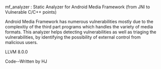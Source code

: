 #
mf_analyzer
: Static Analyzer for Android Media Framework (from JNI to Vulnerable C/C++ points)

Android Media Framework has numerous vulnerabilities mostly due to the complexitiy of the third part programs which handles the variety of  media formats.
This analyzer helps detecting vulnerabilities as well as triaging the vulnerabilities, by identifying the possibility of external control from malicious users.

LLVM 8.0.0

Code--Written by HJ

